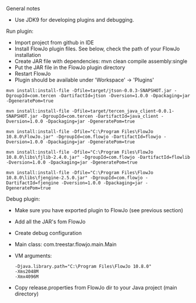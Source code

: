 General notes 

- Use JDK9 for developing plugins and debugging.

Run plugin:
* Import project from github in IDE
* Install FlowJo plugin files. See below, check the path of your FlowJo installation
* Create JAR file with dependencies: mvn clean compile assembly:single
* Put the JAR file in the FlowJo plugin directory
* Restart FlowJo
* Plugin should be available under 'Workspace' -> 'Plugins'

```
mvn install:install-file -Dfile=target/jtson-0.0.3-SNAPSHOT.jar -DgroupId=com.tercen -DartifactId=jtson -Dversion=1.0.0 -Dpackaging=jar -DgeneratePom=true

mvn install:install-file -Dfile=target/tercen_java_client-0.0.1-SNAPSHOT.jar -DgroupId=com.tercen -DartifactId=java_client -Dversion=1.0.0 -Dpackaging=jar -DgeneratePom=true

mvn install:install-file -Dfile="C:\Program Files\FlowJo 10.8.0\FlowJo.jar" -DgroupId=com.flowjo -DartifactId=flowjo -Dversion=1.0.0 -Dpackaging=jar -DgeneratePom=true

mvn install:install-file -Dfile="C:\Program Files\FlowJo 10.8.0\libs\fjlib-2.4.0.jar" -DgroupId=com.flowjo -DartifactId=flowlib -Dversion=1.0.0 -Dpackaging=jar -DgeneratePom=true

mvn install:install-file -Dfile="C:\Program Files\FlowJo 10.8.0\libs\fjengine-2.5.0.jar" -DgroupId=com.flowjo -DartifactId=fjengine -Dversion=1.0.0 -Dpackaging=jar -DgeneratePom=true

```

Debug plugin:

* Make sure you have exported plugin to FlowJo (see previous section)
* Add all the JAR's fom FlowJo
* Create debug configuration
* Main class: com.treestar.flowjo.main.Main
* VM arguments:

	```
	-Djava.library.path="C:\Program Files\FlowJo 10.8.0"
	-Xms2048M
	-Xmx4096M
	```
* Copy release.properties from FlowJo dir to your Java project (main directory)

